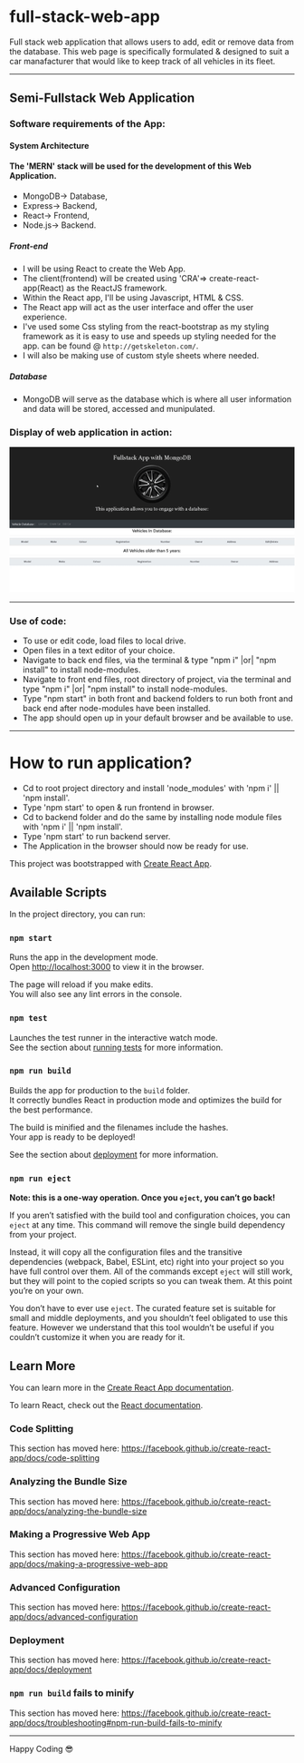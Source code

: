 # full-stack-web-app
Full stack web application that allows users to add, edit or remove data from the database.
This web page is specifically formulated & designed to suit a car manafacturer that would like to keep track of all vehicles in its fleet.
<hr/>

## Semi-Fullstack Web Application

### Software requirements of the App:

#### System Architecture
#### The 'MERN' stack will be used for the development of this Web Application.
* MongoDB-> Database,
* Express-> Backend,
* React-> Frontend,
* Node.js-> Backend.

##### Front-end
* I will be using React to create the Web App.
* The client(frontend) will be created using 'CRA'=> create-react-app(React) as the ReactJS framework.
* Within the React app, I'll be using Javascript, HTML & CSS.
* The React app will act as the user interface and offer the user experience.
* I've used some Css styling from the react-bootstrap as my styling framework as it is easy to use and speeds up styling needed for the app. 
  can be found @ ` http://getskeleton.com/ `.
* I will also be making use of custom style sheets where needed.

##### Database
* MongoDB will serve as the database which is where all user information and data will be stored, accessed and munipulated.

### Display of web application in action:
<img src="demo.gif" alt="display of web app">
<hr/>

### Use of code:
* To use or edit code, load files to local drive.
* Open files in a text editor of your choice.
* Navigate to back end files, via the terminal & type "npm i" |or| "npm install" to install node-modules.
* Navigate to front end files, root directory of project, via the terminal and type "npm i" |or| "npm install" to install node-modules.
* Type "npm start" in both front and backend folders to run both front and back end after node-modules have been installed.
* The app should open up in your default browser and be available to use.
<hr/>


# How to run application?

* Cd to root project directory and install 'node_modules' with 'npm i' || 'npm install'.
* Type 'npm start' to open & run frontend in browser.
* Cd to backend folder and do the same by installing node module files with 'npm i'  || 'npm install'.
* Type 'npm start' to run backend server.
* The Application in the browser should now be ready for use.

This project was bootstrapped with [Create React App](https://github.com/facebook/create-react-app).

## Available Scripts

In the project directory, you can run:

### `npm start`

Runs the app in the development mode.<br />
Open [http://localhost:3000](http://localhost:3000) to view it in the browser.

The page will reload if you make edits.<br />
You will also see any lint errors in the console.

### `npm test`

Launches the test runner in the interactive watch mode.<br />
See the section about [running tests](https://facebook.github.io/create-react-app/docs/running-tests) for more information.

### `npm run build`

Builds the app for production to the `build` folder.<br />
It correctly bundles React in production mode and optimizes the build for the best performance.

The build is minified and the filenames include the hashes.<br />
Your app is ready to be deployed!

See the section about [deployment](https://facebook.github.io/create-react-app/docs/deployment) for more information.

### `npm run eject`

**Note: this is a one-way operation. Once you `eject`, you can’t go back!**

If you aren’t satisfied with the build tool and configuration choices, you can `eject` at any time. This command will remove the single build dependency from your project.

Instead, it will copy all the configuration files and the transitive dependencies (webpack, Babel, ESLint, etc) right into your project so you have full control over them. All of the commands except `eject` will still work, but they will point to the copied scripts so you can tweak them. At this point you’re on your own.

You don’t have to ever use `eject`. The curated feature set is suitable for small and middle deployments, and you shouldn’t feel obligated to use this feature. However we understand that this tool wouldn’t be useful if you couldn’t customize it when you are ready for it.

## Learn More

You can learn more in the [Create React App documentation](https://facebook.github.io/create-react-app/docs/getting-started).

To learn React, check out the [React documentation](https://reactjs.org/).

### Code Splitting

This section has moved here: https://facebook.github.io/create-react-app/docs/code-splitting

### Analyzing the Bundle Size

This section has moved here: https://facebook.github.io/create-react-app/docs/analyzing-the-bundle-size

### Making a Progressive Web App

This section has moved here: https://facebook.github.io/create-react-app/docs/making-a-progressive-web-app

### Advanced Configuration

This section has moved here: https://facebook.github.io/create-react-app/docs/advanced-configuration

### Deployment

This section has moved here: https://facebook.github.io/create-react-app/docs/deployment

### `npm run build` fails to minify

This section has moved here: https://facebook.github.io/create-react-app/docs/troubleshooting#npm-run-build-fails-to-minify
<hr/>

<span>Happy Coding :sunglasses:</span>
